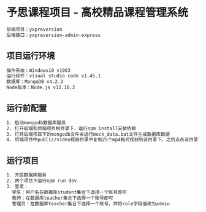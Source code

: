 # 予思课程项目 - 高校精品课程管理系统

```bash
前端项目：yxpreversion
后端接口：yxpreversion-admin-express
```

## 项目运行环境

```bash
操作系统：Windows10 v1903
运行软件：visual studio code v1.45.1
数据库：MongoDB v4.2.3
Node版本：Node.js v12.16.2

```

## 运行前配置

```bash
1. 启动mongodb数据库服务
2. 打开前端和后端项目根目录下，运行npm install安装依赖
3. 打开后端项目下的mongodb文件夹运行mock_data.bat文件生成数据库数据
4. 后端项目中public/video视频目录中复制25个mp4格式视频到该目录下，之后点击该目录下的新建文本文档脚本
```

## 运行项目

```bash
1. 开启数据库服务
2. 两个项目下运行npm run dev
3. 登录：
  学生：用户名在数据库student集合下选择一个账号即可
  教师：在数据库teacher集合下选择一个账号即可
  管理员：在数据库teacher集合下选择一个账号，并将role字段值改为admin
```



